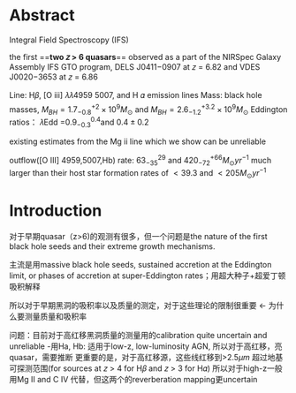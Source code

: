 # Abstract
Integral Field Spectroscopy (IFS)

the first ==**two 𝑧 > 6 quasars**== observed as a part of the NIRSpec Galaxy Assembly IFS GTO program, DELS J0411−0907 at 𝑧 = 6.82 and VDES J0020−3653 at 𝑧 = 6.86

Line: H𝛽, $[$O iii$]$ 𝜆𝜆4959 5007, and H 𝛼 emission lines
Mass: black hole masses, $M_{BH}=1.7^{+2}_{-0.8}\times 10^9M_{\odot}$  and  $M_{BH}=2.6^{+3.2}_{-1.2}\times 10^9M_{\odot}$
Eddington ratios： 𝜆Edd =$0.9^{0.4}_{-0.3}$and $0.4\pm0.2$

existing estimates from the Mg ii line which we show can be unreliable

outflow([O III] 4959,5007,Hb) rate: $63^{29}_{-35}$ and $420^{+66}_{-72} M_{\odot} yr^{-1}$
much larger than their host star formation rates of  $<39.3$ and $<205 M_{\odot} yr^{-1}$

# Introduction
对于早期quasar（z>6)的观测有很多，但一个问题是the nature of the first black hole seeds and their extreme growth mechanisms.

主流是用massive black hole seeds, sustained accretion at the Eddington limit, or phases of accretion at super-Eddington rates；用超大种子+超爱丁顿吸积解释

所以对于早期黑洞的吸积率以及质量的测定，对于这些理论的限制很重要 <- 为什么要测量质量和吸积率

问题：目前对于高红移黑洞质量的测量用的calibration quite uncertain and unreliable
-用Ha, Hb: 适用于low-z, low-luminosity AGN, 所以对于高红移，亮quasar，需要推断
     更重要的是，对于高红移源，这些线红移到>2.5$\mu m$ 超过地基可探测范围(for sources at 𝑧 > 4 for H𝛽 and 𝑧 > 3 for H𝛼)
所以对于high-z一般用Mg II and C IV 代替，但这两个的reverberation mapping更uncertain